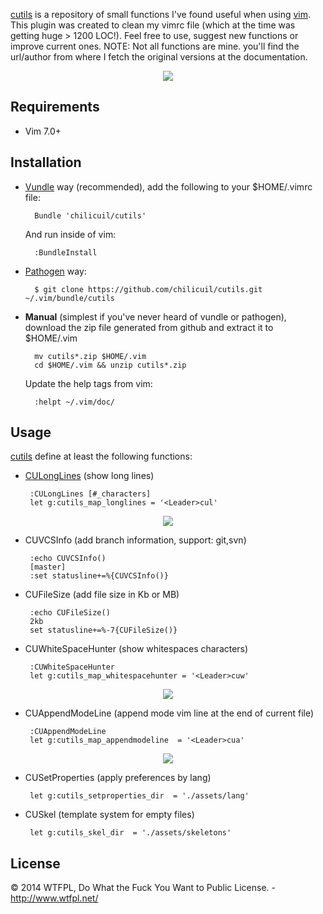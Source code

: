 [cutils](https://github.com/chilicuil/cutils) is a repository of small functions I've found useful when using [vim](http://vim.org). This plugin was created to clean my vimrc file (which at the time was getting huge > 1200 LOC!). Feel free to use, suggest new functions or improve current ones. NOTE: Not all functions are mine. you'll find the url/author from where I fetch the original versions at the documentation.

<p align="center">
  <img src="http://javier.io/assets/img/cutils.png"/><br>
</p>

Requirements
------------

* Vim 7.0+

Installation
------------

- [Vundle](https://github.com/gmarik/vundle) way (recommended), add the following to your $HOME/.vimrc file:

        Bundle 'chilicuil/cutils'

    And run inside of vim:

        :BundleInstall

- [Pathogen](https://github.com/tpope/vim-pathogen) way:

        $ git clone https://github.com/chilicuil/cutils.git ~/.vim/bundle/cutils

- **Manual** (simplest if you've never heard of vundle or pathogen), download the zip file generated from github and extract it to $HOME/.vim

        mv cutils*.zip $HOME/.vim
        cd $HOME/.vim && unzip cutils*.zip

    Update the help tags from vim:

        :helpt ~/.vim/doc/

Usage
-----

[cutils](https://github.com/chilicuil/cutils) define at least the following functions:

 - [CULongLines](http://got-ravings.blogspot.com/2009/07/vim-pr0n-combating-long-lines.html) (show long lines)

        :CULongLines [#_characters]
        let g:cutils_map_longlines = '<Leader>cul'

<p align="center">
  <img src="http://javier.io/assets/img/cutils-longlines.gif"/><br>
</p>

 - CUVCSInfo (add branch information, support: git,svn)

        :echo CUVCSInfo()
        [master]
        :set statusline+=%{CUVCSInfo()}

 - CUFileSize (add file size in Kb or MB)

        :echo CUFileSize()
        2kb
        set statusline+=%-7{CUFileSize()}

 - CUWhiteSpaceHunter (show whitespaces characters)

        :CUWhiteSpaceHunter
        let g:cutils_map_whitespacehunter = '<Leader>cuw'

<p align="center">
  <img src="http://javier.io/assets/img/cutils-whitespacehunter.gif"/><br>
</p>

 - CUAppendModeLine (append mode vim line at the end of current file)

        :CUAppendModeLine
        let g:cutils_map_appendmodeline  = '<Leader>cua'

<p align="center">
  <img src="http://javier.io/assets/img/cutils-appendmodeline.gif"/><br>
</p>

 - CUSetProperties (apply preferences by lang)

        let g:cutils_setproperties_dir  = './assets/lang'

<!--TODO 11-03-2014 02:24 >> look for replace-->
 - CUSkel (template system for empty files)

        let g:cutils_skel_dir  = './assets/skeletons'

License
-------

© 2014 WTFPL, Do What the Fuck You Want to Public License. - http://www.wtfpl.net/
